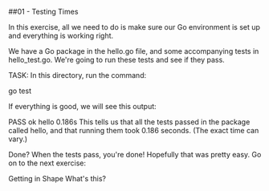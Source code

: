 ##01 - Testing Times


In this exercise, all we need to do is make sure our Go environment is set up and everything is working right.

We have a Go package in the hello.go file, and some accompanying tests in hello_test.go. We're going to run these tests and see if they pass.

TASK: In this directory, run the command:

go test

If everything is good, we will see this output:

PASS
ok      hello   0.186s
This tells us that all the tests passed in the package called hello, and that running them took 0.186 seconds. (The exact time can vary.)

Done?
When the tests pass, you're done! Hopefully that was pretty easy. Go on to the next exercise:

Getting in Shape
What's this?